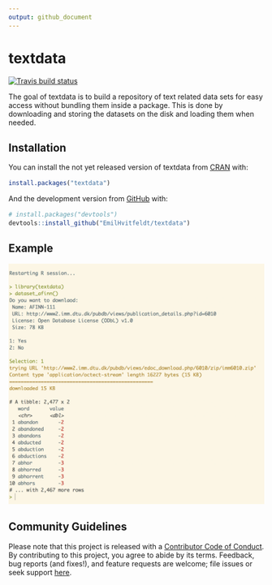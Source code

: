 ```yaml
---
output: github_document
---
```


<!-- README.md is generated from README.Rmd. Please edit that file -->


# textdata

<!-- badges: start -->
[![Travis build status](https://travis-ci.org/EmilHvitfeldt/textdata.svg?branch=master)](https://travis-ci.org/EmilHvitfeldt/textdata)
<!-- badges: end -->

The goal of textdata is to build a repository of text related data sets for easy access without bundling them inside a package. This is done by downloading and storing the datasets on the disk and loading them when needed.

## Installation

You can install the not yet released version of textdata from [CRAN](https://CRAN.R-project.org) with:

``` r
install.packages("textdata")
```

And the development version from [GitHub](https://github.com/) with:

``` r
# install.packages("devtools")
devtools::install_github("EmilHvitfeldt/textdata")
```
## Example

![](man/figures/screen-shot.png)

## Community Guidelines

Please note that this project is released with a
[Contributor Code of Conduct](CODE_OF_CONDUCT.md).
By contributing to this project, you agree to abide by its terms. 
Feedback, bug reports (and fixes!), and feature requests are welcome; file 
issues or seek support [here](http://github.com/EmilHvitfeldt/textdata/issues).
